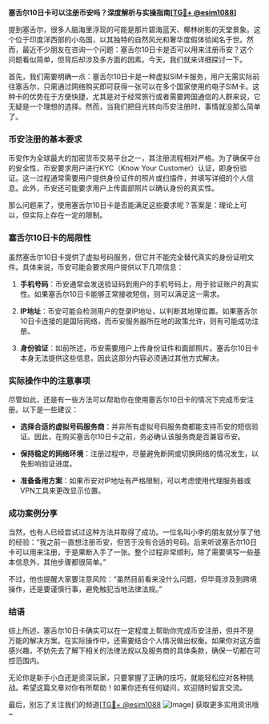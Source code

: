 **塞舌尔10日卡可以注册币安吗？深度解析与实操指南[[TG💪+ @esim1088](https://t.me/s/esim1088)]**

提到塞舌尔，很多人脑海里浮现的可能是那片碧海蓝天、椰林树影的天堂景象。这个位于印度洋西部的小岛国，以其独特的自然风光和奢华度假体验闻名于世。然而，最近不少朋友在咨询一个问题：塞舌尔10日卡是否可以用来注册币安？这个问题看似简单，但背后却涉及多方面的因素。今天，我们就来详细探讨一下。

首先，我们需要明确一点：塞舌尔10日卡是一种虚拟SIM卡服务，用户无需实际前往塞舌尔，只需通过网络购买即可获得一张可以在多个国家使用的电子SIM卡。这种卡的优势在于方便快捷，尤其是对于经常旅行或者需要跨国通信的人群来说，它无疑是一个理想的选择。然而，当我们把目光转向币安注册时，事情就没那么简单了。

### 币安注册的基本要求

币安作为全球最大的加密货币交易平台之一，其注册流程相对严格。为了确保平台的安全性，币安要求用户进行KYC（Know Your Customer）认证，即身份验证。这一过程通常需要用户提供身份证件的照片或扫描件，并填写详细的个人信息。此外，币安还可能要求用户上传面部照片以确认身份的真实性。

那么问题来了，使用塞舌尔10日卡是否能满足这些要求呢？答案是：理论上可以，但实际上存在一定的限制。

### 塞舌尔10日卡的局限性

虽然塞舌尔10日卡提供了虚拟号码服务，但它并不能完全替代真实的身份证明文件。具体来说，币安可能会要求用户提供以下几项信息：

1. **手机号码**：币安通常会发送验证码到用户的手机号码上，用于验证账户的真实性。如果塞舌尔10日卡能够正常接收短信，则可以满足这一需求。
   
2. **IP地址**：币安可能会检测用户的登录IP地址，以判断其地理位置。如果塞舌尔10日卡连接的是国际网络，而币安服务器所在地的政策允许，则有可能成功注册。

3. **身份验证**：如前所述，币安需要用户上传身份证件和面部照片。塞舌尔10日卡本身无法提供这些信息，因此这部分内容必须通过其他方式解决。

### 实际操作中的注意事项

尽管如此，还是有一些方法可以帮助你在使用塞舌尔10日卡的情况下完成币安注册。以下是一些建议：

- **选择合适的虚拟号码服务商**：并非所有虚拟号码服务商都能支持币安的短信验证。因此，在购买塞舌尔10日卡之前，务必确认该服务商是否兼容币安。
  
- **保持稳定的网络环境**：注册过程中，尽量避免断网或切换网络的情况发生，以免影响验证进度。

- **准备备用方案**：如果币安对IP地址有严格限制，可以考虑使用代理服务器或VPN工具来更改显示位置。

### 成功案例分享

当然，也有人已经尝试过这种方法并取得了成功。一位名叫小李的朋友就分享了他的经验：“我之前一直想注册币安，但苦于没有合适的号码。后来听说塞舌尔10日卡可以用来注册，于是果断入手了一张。整个过程非常顺利，除了需要填写一些基本信息外，其他步骤都很简单。”

不过，他也提醒大家要注意风险：“虽然目前看来没什么问题，但毕竟涉及到跨境操作，还是要谨慎行事，避免触犯当地法律法规。”

### 结语

综上所述，塞舌尔10日卡确实可以在一定程度上帮助你完成币安注册，但并不是万能的解决方案。在实际操作中，还需要结合个人情况做出权衡。如果你对这方面感兴趣，不妨先去了解下相关的法律法规以及服务商的具体条款，确保一切都在可控范围内。

无论你是新手小白还是资深玩家，只要掌握了正确的技巧，就能轻松应对各种挑战。希望这篇文章对你有所帮助！如果你还有任何疑问，欢迎随时留言交流。

最后，别忘了关注我们的频道[[TG💪+ @esim1088](https://t.me/s/esim1088) ![Image](https://i.postimg.cc/4NQfJmqS/Snipaste-2025-05-13-00-14-12.png)] 获取更多实用资讯哦~